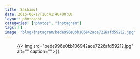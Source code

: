 ```yaml
---
title: Sashimi!
date: 2015-06-17T10:41:40+00:00
layout: photopost
categories: ["photos", "instagram"]
tags: []
image: "blog/instagram/bede996e0bb106942ace7226afd59212.jpg"
---
```


<figure class="photo photo--square">
  {{< img src="bede996e0bb106942ace7226afd59212.jpg" alt="" caption="" >}}

</figure>


